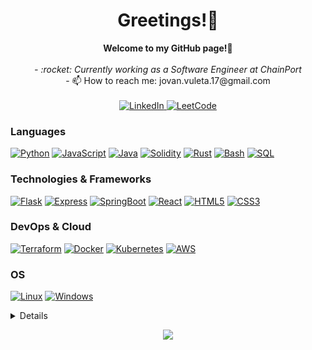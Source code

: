 <h1 align="center">Greetings!👋</h1>

<p align="center">
    <b>Welcome to my GitHub page!🙌</b><br><br>
    <i>
    - :rocket: Currently working as a Software Engineer at ChainPort<br>
    </i>
        - 📫 How to reach me: jovan.vuleta.17@gmail.com<br><br>
    <a href="https://www.linkedin.com/in/jovan-vuleta">
        <img src="https://img.shields.io/badge/LinkedIn-blue?style=flat-square&logo=linkedin" alt="LinkedIn">
    </a>
    <a href="https://leetcode.com/jocavuleta">
        <img src="https://img.shields.io/badge/LeetCode-blue?style=flat-square&logo=LeetCode" alt="LeetCode">
    </a>
</p>

### Languages
[![Python](https://img.shields.io/badge/python-black?style=for-the-badge&logo=python)](https://github.com/jovanvuleta)
[![JavaScript](https://img.shields.io/badge/javascript-black?style=for-the-badge&logo=javascript)](https://github.com/jovanvuleta)
[![Java](https://img.shields.io/badge/java-black?style=for-the-badge&logo=openjdk)](https://github.com/jovanvuleta)
[![Solidity](https://img.shields.io/badge/solidity-black?style=for-the-badge&logo=solidity)](https://github.com/jocavuleta)
[![Rust](https://img.shields.io/badge/rust-black?style=for-the-badge&logo=rust)](https://github.com/jovanvuleta)
[![Bash](https://img.shields.io/badge/bash-black?style=for-the-badge&logo=gnu-bash&logoColor=white)](https://github.com/jovanvuleta)
[![SQL](https://img.shields.io/badge/sql-black?style=for-the-badge&logo=mysql)](https://github.com/jovanvuleta)

### Technologies & Frameworks
[![Flask](https://img.shields.io/badge/flask-black?style=for-the-badge&logo=flask)](https://github.com/jovanvuleta)
[![Express](https://img.shields.io/badge/express-black?style=for-the-badge&logo=express)](https://github.com/jovanvuleta)
[![SpringBoot](https://img.shields.io/badge/spring-black?style=for-the-badge&logo=spring)](https://github.com/jovanvuleta)
[![React](https://img.shields.io/badge/react-black?style=for-the-badge&logo=react)](https://github.com/jovanvuleta)
[![HTML5](https://img.shields.io/badge/html5-black?style=for-the-badge&logo=html5)](https://github.com/jovanvuleta)
[![CSS3](https://img.shields.io/badge/css3-black?style=for-the-badge&logo=css3)](https://github.com/jovanvuleta)

### DevOps & Cloud
[![Terraform](https://img.shields.io/badge/terraform-black?style=for-the-badge&logo=terraform)](https://github.com/jovanvuleta)
[![Docker](https://img.shields.io/badge/docker-black?style=for-the-badge&logo=docker)](https://hub.docker.com/u/jovanvuleta)
[![Kubernetes](https://img.shields.io/badge/kubernetes-black?style=for-the-badge&logo=kubernetes)](https://github.com/jovanvuleta)
[![AWS](https://img.shields.io/badge/aws-black?style=for-the-badge&logo=aws)](https://github.com/jovanvuleta)

### OS
[![Linux](https://img.shields.io/badge/linux-black?style=for-the-badge&logo=Linux)](https://github.com/jovanvuleta)
[![Windows](https://img.shields.io/badge/Windows-black?style=for-the-badge&logo=Windows)](https://github.com/jovanvuleta)

<details>
<p align="center">
  <a href="https://github.com/jovanvuleta">
    <img src="http://github-profile-summary-cards.vercel.app/api/cards/profile-details?username=jovanvuleta&theme=transparent" />
  </a>
  <a href="https://github.com/jovanvuleta">
    <img src="https://github-readme-streak-stats.herokuapp.com/?user=jovanvuleta&hide_border=true&card_width=338&theme=transparent" />
  </a>
  <a href="https://github.com/jovanvuleta">
    <img src="http://github-profile-summary-cards.vercel.app/api/cards/stats?username=jovanvuleta&theme=transparent" />
  </a>
  <a href="https://github.com/jovanvuleta">
    <img src="https://github-readme-stats.vercel.app/api/top-langs/?username=jovanvuleta&langs_count=10&exclude_repo=&hide=jupyter%20notebook,vim%20script,cmake,makefile,batchfile,emacs%20lisp,css,html&layout=default&card_width=699&hide_border=true&theme=transparent" />
  </a>
</p>
</details>

<p align="center">
  <a href="https://github.com/jovanvuleta">
    <img src="https://komarev.com/ghpvc/?username=jovanvuleta&color=blue&style=flat)" />
  </a>
</p>
<!--

- 🔭 I’m currently working on ...
- 🌱 I’m currently learning ...
- 👯 I’m looking to collaborate on ...
- 🤔 I’m looking for help with ...
- 💬 Ask me about ...
- 📫 How to reach me: ...
- 😄 Pronouns: ...
- ⚡ Fun fact: ...
-->

<!-- ### Greetings 👋

Welcome to my GitHub page! :raised_hands:

- :rocket: Currently working as a Software Engineer at [ChainPort](https://chainport.io/)
- :books: Software and Data Engineering student
- 📫 How to reach me: jovan.vuleta.17@gmail.com

[<img src="https://img.shields.io/badge/linkedin-%230077B5.svg?&style=for-the-badge&logo=linkedin&logoColor=white" />](https://www.linkedin.com/in/jovan-vuleta/)

![jovan's github stats](https://github-readme-stats.vercel.app/api?username=jovanvuleta&show_icons=true&count_private=true&theme=algolia) -->

<!--
**jovanvuleta/jovanvuleta** is a ✨ _special_ ✨ repository because its `README.md` (this file) appears on your GitHub profile.

Here are some ideas to get you started:

- 🔭 I’m currently working on ...
- 🌱 I’m currently learning ...
- 👯 I’m looking to collaborate on ...
- 🤔 I’m looking for help with ...
- 💬 Ask me about ...

- 😄 Pronouns: ...
- ⚡ Fun fact: ...
-->
